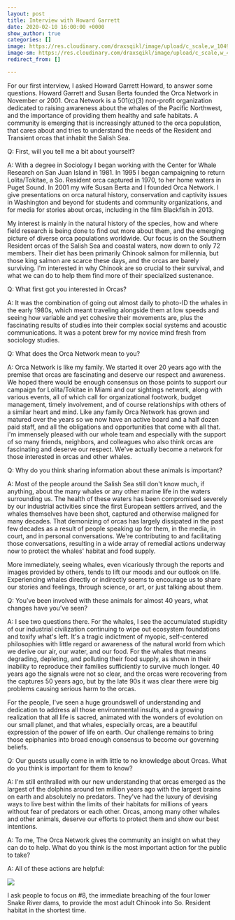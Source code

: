```yaml
---
layout: post
title: Interview with Howard Garrett
date: 2020-02-10 16:00:00 +0000
show_author: true
categories: []
image: https://res.cloudinary.com/draxsqikl/image/upload/c_scale,w_1049/v1575012447/mountains-1_w7vjhi.jpg
image-sm: https://res.cloudinary.com/draxsqikl/image/upload/c_scale,w_495/v1575012447/mountains-1_w7vjhi.jpg
redirect_from: []

---
```

For our first interview, I asked Howard Garrett Howard, to answer some questions. Howard Garrett and Susan Berta founded the Orca Network in November or 2001. Orca Network is a 501(c)(3) non-profit organization dedicated to raising awareness about the whales of the Pacific Northwest, and the importance of providing them healthy and safe habitats. A community is emerging that is increasingly attuned to the orca population, that cares about and tries to understand the needs of the Resident and Transient orcas that inhabit the Salish Sea.

Q: First, will you tell me a bit about yourself?

A: With a degree in Sociology I began working with the Center for Whale Research on San Juan Island in 1981. In 1995 I began campaigning to return Lolita/Tokitae, a So. Resident orca captured in 1970, to her home waters in Puget Sound. In 2001 my wife Susan Berta and I founded Orca Network. I give presentations on orca natural history, conservation and captivity issues in Washington and beyond for students and community organizations, and for media for stories about orcas, including in the film Blackfish in 2013.

My interest is mainly in the natural history of the species, how and where field research is being done to find out more about them, and the emerging picture of diverse orca populations worldwide. Our focus is on the Southern Resident orcas of the Salish Sea and coastal waters, now down to only 72 members. Their diet has been primarily Chinook salmon for millennia, but those king salmon are scarce these days, and the orcas are barely surviving. I'm interested in why Chinook are so crucial to their survival, and what we can do to help them find more of their specialized sustenance.

Q: What first got you interested in Orcas?

A: It was the combination of going out almost daily to photo-ID the whales in the early 1980s, which meant traveling alongside them at low speeds and seeing how variable and yet cohesive their movements are, plus the fascinating results of studies into their complex social systems and acoustic communications. It was a potent brew for my novice mind fresh from sociology studies.

Q: What does the Orca Network mean to you?

A: Orca Network is like my family. We started it over 20 years ago with the premise that orcas are fascinating and deserve our respect and awareness. We hoped there would be enough consensus on those points to support our campaign for Lolita/Tokitae in Miami and our sightings network, along with various events, all of which call for organizational footwork, budget management, timely involvement, and of course relationships with others of a similar heart and mind. Like any family Orca Network has grown and matured over the years so we now have an active board and a half dozen paid staff, and all the obligations and opportunities that come with all that. I'm immensely pleased with our whole team and especially with the support of so many friends, neighbors, and colleagues who also think orcas are fascinating and deserve our respect. We've actually become a network for those interested in orcas and other whales.

Q: Why do you think sharing information about these animals is important?

A: Most of the people around the Salish Sea still don't know much, if anything, about the many whales or any other marine life in the waters surrounding us. The health of these waters has been compromised severely by our industrial activities since the first European settlers arrived, and the whales themselves have been shot, captured and otherwise maligned for many decades. That demonizing of orcas has largely dissipated in the past few decades as a result of people speaking up for them, in the media, in court, and in personal conversations. We're contributing to and facilitating those conversations, resulting in a wide array of remedial actions underway now to protect the whales' habitat and food supply.

More immediately, seeing whales, even vicariously through the reports and images provided by others, tends to lift our moods and our outlook on life. Experiencing whales directly or indirectly seems to encourage us to share our stories and feelings, through science, or art, or just talking about them.

Q: You’ve been involved with these animals for almost 40 years, what changes have you’ve seen?

A: I see two questions there. For the whales, I see the accumulated stupidity of our industrial civilization continuing to wipe out ecosystem foundations and toxify what's left. It's a tragic indictment of myopic, self-centered philosophies with little regard or awareness of the natural world from which we derive our air, our water, and our food. For the whales that means degrading, depleting, and polluting their food supply, as shown in their inability to reproduce their families sufficiently to survive much longer. 40 years ago the signals were not so clear, and the orcas were recovering from the captures 50 years ago, but by the late 90s it was clear there were big problems causing serious harm to the orcas.

For the people, I've seen a huge groundswell of understanding and dedication to address all those environmental insults, and a growing realization that all life is sacred, animated with the wonders of evolution on our small planet, and that whales, especially orcas, are a beautiful expression of the power of life on earth. Our challenge remains to bring those epiphanies into broad enough consensus to become our governing beliefs.

Q: Our guests usually come in with little to no knowledge about Orcas. What do you think is important for them to know?

A: I'm still enthralled with our new understanding that orcas emerged as the largest of the dolphins around ten million years ago with the largest brains on earth and absolutely no predators. They've had the luxury of devising ways to live best within the limits of their habitats for millions of years without fear of predators or each other. Orcas, among many other whales and other animals, deserve our efforts to protect them and show our best intentions.

A: To me, The Orca Network gives the community an insight on what they can do to help. What do you think is the most important action for the public to take?

A: All of these actions are helpful:

![](https://res.cloudinary.com/draxsqikl/image/upload/v1581352082/2019_Action_Card1_Page_2S_oon1z1.jpg)

I ask people to focus on #8, the immediate breaching of the four lower Snake River dams, to provide the most adult Chinook into So. Resident habitat in the shortest time.